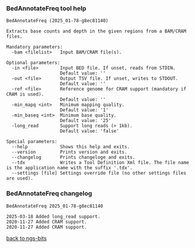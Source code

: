 ### BedAnnotateFreq tool help
	BedAnnotateFreq (2025_01-78-g8ec81140)
	
	Extracts base counts and depth in the given regions from a BAM/CRAM files.
	
	Mandatory parameters:
	  -bam <filelist>   Input BAM/CRAM file(s).
	
	Optional parameters:
	  -in <file>        Input BED file. If unset, reads from STDIN.
	                    Default value: ''
	  -out <file>       Output TSV file. If unset, writes to STDOUT.
	                    Default value: ''
	  -ref <file>       Reference genome for CRAM support (mandatory if CRAM is used).
	                    Default value: ''
	  -min_mapq <int>   Minimum mapping quality.
	                    Default value: '1'
	  -min_baseq <int>  Minimum base quality.
	                    Default value: '25'
	  -long_read        Support long reads (> 1kb).
	                    Default value: 'false'
	
	Special parameters:
	  --help            Shows this help and exits.
	  --version         Prints version and exits.
	  --changelog       Prints changeloge and exits.
	  --tdx             Writes a Tool Definition Xml file. The file name is the application name with the suffix '.tdx'.
	  --settings [file] Settings override file (no other settings files are used).
	
### BedAnnotateFreq changelog
	BedAnnotateFreq 2025_01-78-g8ec81140
	
	2025-03-18 Added long_read support.
	2020-11-27 Added CRAM support.
	2020-11-27 Added CRAM support.
[back to ngs-bits](https://github.com/imgag/ngs-bits)